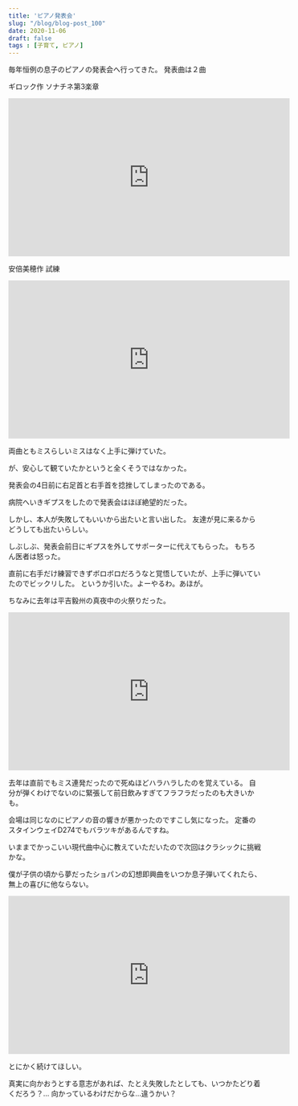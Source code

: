 ```yaml
---
title: 'ピアノ発表会'
slug: "/blog/blog-post_100"
date: 2020-11-06
draft: false
tags : [子育て, ピアノ]
---
```


毎年恒例の息子のピアノの発表会へ行ってきた。
発表曲は２曲

ギロック作 ソナチネ第3楽章
<div class="iframe-container">
<iframe width="560" height="315" src="https://www.youtube.com/embed/xe25yWQZJzE" frameborder="0" allow="accelerometer; autoplay; clipboard-write; encrypted-media; gyroscope; picture-in-picture" allowfullscreen></iframe>
</div>

安倍美穂作 試練
<div class="iframe-container">
<iframe width="560" height="315" src="https://www.youtube.com/embed/gAsUsa51rZQ" frameborder="0" allow="accelerometer; autoplay; clipboard-write; encrypted-media; gyroscope; picture-in-picture" allowfullscreen></iframe>
</div>

両曲ともミスらしいミスはなく上手に弾けていた。

が、安心して観ていたかというと全くそうではなかった。

発表会の4日前に右足首と右手首を捻挫してしまったのである。

病院へいきギプスをしたので発表会はほぼ絶望的だった。

しかし、本人が失敗してもいいから出たいと言い出した。
友達が見に来るからどうしても出たいらしい。


しぶしぶ、発表会前日にギプスを外してサポーターに代えてもらった。
もちろん医者は怒った。

直前に右手だけ練習できずボロボロだろうなと覚悟していたが、上手に弾いていたのでビックリした。
というか引いた。よーやるわ。あほが。


ちなみに去年は平吉毅州の真夜中の火祭りだった。


<div class="iframe-container">
<iframe width="560" height="315" src="https://www.youtube.com/embed/icyEA79sB-s" frameborder="0" allow="accelerometer; autoplay; clipboard-write; encrypted-media; gyroscope; picture-in-picture" allowfullscreen></iframe>
</div>
  

去年は直前でもミス連発だったので死ぬほどハラハラしたのを覚えている。
自分が弾くわけでないのに緊張して前日飲みすぎてフラフラだったのも大きいかも。

会場は同じなのにピアノの音の響きが悪かったのですこし気になった。
定番のスタインウェイD274でもバラツキがあるんですね。

いままでかっこいい現代曲中心に教えていただいたので次回はクラシックに挑戦かな。


僕が子供の頃から夢だったショパンの幻想即興曲をいつか息子弾いてくれたら、無上の喜びに他ならない。

<div class="iframe-container">
<iframe width="560" height="315" src="https://www.youtube.com/embed/OPUvMiksPoo" frameborder="0" allow="accelerometer; autoplay; clipboard-write; encrypted-media; gyroscope; picture-in-picture" allowfullscreen></iframe>
</div>

とにかく続けてほしい。

真実に向かおうとする意志があれば、たとえ失敗したとしても、いつかたどり着くだろう？...
向かっているわけだからな...違うかい？